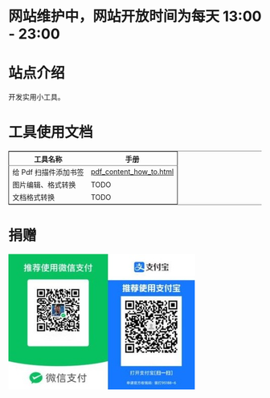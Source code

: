 

# 网站维护中，网站开放时间为每天 13:00 - 23:00


# 站点介绍

开发实用小工具。


# 工具使用文档

<table border="2" cellspacing="0" cellpadding="6" rules="groups" frame="hsides">


<colgroup>
<col  class="org-left" />

<col  class="org-left" />
</colgroup>
<thead>
<tr>
<th scope="col" class="org-left">工具名称</th>
<th scope="col" class="org-left">手册</th>
</tr>
</thead>

<tbody>
<tr>
<td class="org-left">给 Pdf 扫描件添加书签</td>
<td class="org-left"><a href="pdf_content_how_to.html">pdf_content_how_to.html</a></td>
</tr>


<tr>
<td class="org-left">图片编辑、格式转换</td>
<td class="org-left">TODO</td>
</tr>


<tr>
<td class="org-left">文档格式转换</td>
<td class="org-left">TODO</td>
</tr>
</tbody>
</table>


# 捐赠

![img](./images/fkm.jpg)

